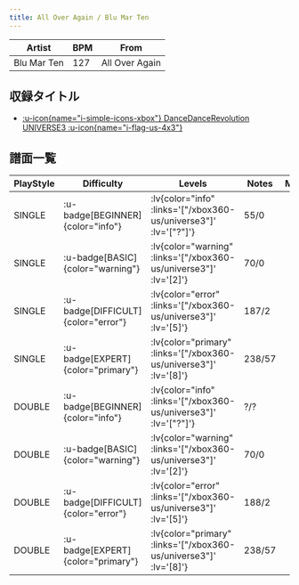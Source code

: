 ```yaml
---
title: All Over Again / Blu Mar Ten
---
```


|Artist|BPM|From|
|------|---|----|
|Blu Mar Ten|127|All Over Again|

## 収録タイトル

- [ :u-icon{name="i-simple-icons-xbox"} DanceDanceRevolution UNIVERSE3 :u-icon{name="i-flag-us-4x3"} ](/xbox360-us/universe3)

## 譜面一覧

|PlayStyle|Difficulty|Levels|Notes|Movie|
|---------|----------|------|-----|-----|
|SINGLE| :u-badge[BEGINNER]{color="info"} | :lv{color="info" :links='["/xbox360-us/universe3"]' :lv='["?"]'} |55/0||
|SINGLE| :u-badge[BASIC]{color="warning"} | :lv{color="warning" :links='["/xbox360-us/universe3"]' :lv='[2]'} |70/0||
|SINGLE| :u-badge[DIFFICULT]{color="error"} | :lv{color="error" :links='["/xbox360-us/universe3"]' :lv='[5]'} |187/2||
|SINGLE| :u-badge[EXPERT]{color="primary"} | :lv{color="primary" :links='["/xbox360-us/universe3"]' :lv='[8]'} |238/57||
|DOUBLE| :u-badge[BEGINNER]{color="info"} | :lv{color="info" :links='["/xbox360-us/universe3"]' :lv='["?"]'} |?/?||
|DOUBLE| :u-badge[BASIC]{color="warning"} | :lv{color="warning" :links='["/xbox360-us/universe3"]' :lv='[2]'} |70/0||
|DOUBLE| :u-badge[DIFFICULT]{color="error"} | :lv{color="error" :links='["/xbox360-us/universe3"]' :lv='[5]'} |188/2||
|DOUBLE| :u-badge[EXPERT]{color="primary"} | :lv{color="primary" :links='["/xbox360-us/universe3"]' :lv='[8]'} |238/57||
